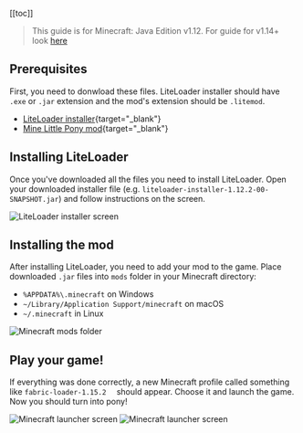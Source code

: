 [[toc]]

> This guide is for Minecraft: Java Edition v1.12. For guide for v1.14+ look [here](#)

## Prerequisites
First, you need to donwload these files. LiteLoader installer should have `.exe` or `.jar` extension and the mod's extension should be `.litemod`.

- [LiteLoader installer](https://www.liteloader.com/download){target="_blank"}
- [Mine Little Pony mod](https://github.com/MineLittlePony/MineLittlePony/releases/tag/1.12.2.3.2.7){target="_blank"}

## Installing LiteLoader
Once you've downloaded all the files you need to install LiteLoader. Open your downloaded installer file (e.g.&nbsp;`liteloader-installer-1.12.2-00-SNAPSHOT.jar`) and follow instructions on the screen.

![LiteLoader installer screen](~/src/assets/pages/installation/legacy/liteloader-screen.png)

## Installing the mod
After installing LiteLoader, you need to add your mod to the game. Place downloaded `.jar` files into `mods` folder in your Minecraft directory:

- `%APPDATA%\.minecraft` on Windows
- `~/Library/Application Support/minecraft` on macOS
- `~/.minecraft` in Linux

![Minecraft mods folder](~/src/assets/pages/installation/legacy/mods-folder.png)

## Play your game!
If everything was done correctly, a new Minecraft profile called something like `fabric-loader-1.15.2  ` should appear. Choose it and launch the game. Now you should turn into pony!

![Minecraft launcher screen](~/src/assets/pages/installation/legacy/launcher-screen.png)
![Minecraft launcher screen](~/src/assets/pages/installation/legacy/ingame-screen.png)
